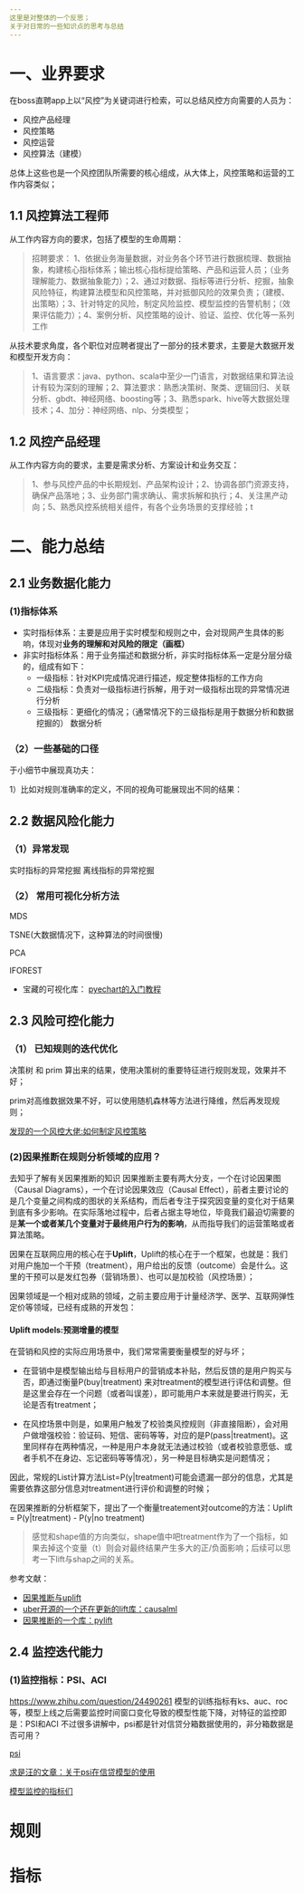 ```yaml
---
这里是对整体的一个反思；
关于对日常的一些知识点的思考与总结
---
```


# 一、业界要求
在boss直聘app上以“风控”为关键词进行检索，可以总结风控方向需要的人员为：

- 风控产品经理
- 风控策略
- 风控运营
- 风控算法（建模） 

总体上这些也是一个风控团队所需要的核心组成，从大体上，风控策略和运营的工作内容类似；

## 1.1 风控算法工程师
从工作内容方向的要求，包括了模型的生命周期：
> 招聘要求：
> 1、依据业务海量数据，对业务各个环节进行数据梳理、数据抽象，构建核心指标体系；输出核心指标提给策略、产品和运营人员；（业务理解能力、数据抽象能力）；2、通过对数据、指标等进行分析、挖掘，抽象风险特征，构建算法模型和风控策略，并对抵御风险的效果负责；（建模、出策略）；3、针对特定的风险，制定风险监控、模型监控的告警机制；（效果评估能力）；4、案例分析、风控策略的设计、验证、监控、优化等一系列工作

从技术要求角度，各个职位对应聘者提出了一部分的技术要求，主要是大数据开发和模型开发方向：
> 1、语言要求：java、python、scala中至少一门语言，对数据结果和算法设计有较为深刻的理解；2、算法要求：熟悉决策树、聚类、逻辑回归、关联分析、gbdt、神经网络、boosting等；3、熟悉spark、hive等大数据处理技术；4、加分：神经网络、nlp、分类模型；


## 1.2 风控产品经理
从工作内容方向的要求，主要是需求分析、方案设计和业务交互：
>1、参与风控产品的中长期规划、产品架构设计；2、协调各部门资源支持，确保产品落地；3、业务部门需求确认、需求拆解和执行；4、关注黑产动向；5、熟悉风控系统相关组件，有各个业务场景的支撑经验；t



# 二、能力总结

## 2.1 业务数据化能力
### (1)指标体系
- 实时指标体系：主要是应用于实时模型和规则之中，会对现网产生具体的影响，体现对**业务的理解和对风险的限定（画框）**
- 非实时指标体系：用于业务描述和数据分析，非实时指标体系一定是分层分级的，组成有如下：
  - 一级指标：针对KPI完成情况进行描述，规定整体指标的工作方向
  - 二级指标：负责对一级指标进行拆解，用于对一级指标出现的异常情况进行分析
  - 三级指标：更细化的情况；（通常情况下的三级指标是用于数据分析和数据挖掘的）
数据分析

### （2）一些基础的口径
于小细节中展现真功夫：

1）比如对规则准确率的定义，不同的视角可能展现出不同的结果：

## 2.2 数据风险化能力
### （1）异常发现
实时指标的异常挖掘
离线指标的异常挖掘

###


### （2） 常用可视化分析方法

MDS

TSNE(大数据情况下，这种算法的时间很慢)

PCA

IFOREST

- 宝藏的可视化库：
[pyechart的入门教程](https://www.heywhale.com/mw/project/5eb7958f366f4d002d783d4a)

## 2.3 风险可控化能力
### （1） 已知规则的迭代优化
决策树 和 prim 算出来的结果，使用决策树的重要特征进行规则发现，效果并不好；

prim对高维数据效果不好，可以使用随机森林等方法进行降维，然后再发现规则；

[发现的一个风控大佬:如何制定风控策略](https://blog.sofunnyai.com/article/strategy.html)


### (2)因果推断在规则分析领域的应用？
去知乎了解有关因果推断的知识 
因果推断主要有两大分支，一个在讨论因果图（Causal Diagrams），一个在讨论因果效应（Causal Effect），前者主要讨论的是几个变量之间构成的图状的关系结构，而后者专注于探究因变量的变化对于结果到底有多少影响。在实际落地过程中，后者占据主导地位，毕竟我们最迫切需要的是**某一个或者某几个变量对于最终用户行为的影响**，从而指导我们的运营策略或者算法策略。

因果在互联网应用的核心在于**Uplift**，Uplift的核心在于一个框架，也就是：我们对用户施加一个干预（treatment），用户给出的反馈（outcome）会是什么。这里的干预可以是发红包券（营销场景）、也可以是加校验（风控场景）；

因果领域是一个相对成熟的领域，之前主要应用于计量经济学、医学、互联网弹性定价等领域，已经有成熟的开发包：

#### Uplift models:预测增量的模型
在营销和风控的实际应用场景中，我们常常需要衡量模型的好与坏；

- 在营销中是模型输出给与目标用户的营销成本补贴，然后反馈的是用户购买与否，即通过衡量P(buy|treatment) 来对treatment的模型进行评估和调整。但是这里会存在一个问题（或者叫误差），即可能用户本来就是要进行购买，无论是否有treatment；

- 在风控场景中则是，如果用户触发了校验类风控规则（非直接阻断），会对用户做增强校验：验证码、短信、密码等等，对应的是P(pass|treatment)。这里同样存在两种情况，一种是用户本身就无法通过校验（或者校验意愿低、或者手机不在身边、忘记密码等等情况），另一种是目标确实是问题情况；

因此，常规的List计算方法List=P(y|treatment)可能会遗漏一部分的信息，尤其是需要依靠这部分信息对treatment进行评价和调整的时候；

在因果推断的分析框架下，提出了一个衡量treatement对outcome的方法：Uplift = P(y|treatment) - P(y|no treatment)  

>感觉和shape值的方向类似，shape值中吧treatment作为了一个指标，如果去掉这个变量（t）则会对最终结果产生多大的正/负面影响；后续可以思考一下lift与shap之间的关系。


参考文献：
- [因果推断与uplift](https://zhuanlan.zhihu.com/p/400629975)
- [uber开源的一个还在更新的lift库：causalml](https://github.com/uber/causalml)
- [因果推断的一个库：pylift](https://blog.csdn.net/sinat_26917383/article/details/113835388)

## 2.4 监控迭代能力
### (1)监控指标：PSI、ACI

https://www.zhihu.com/question/24490261
模型的训练指标有ks、auc、roc等，模型上线之后需要监控时间窗口变化导致的模型性能下降，对特征的监控即是：PSI和ACI
不过很多讲解中，psi都是针对信贷分箱数据使用的，非分箱数据是否可用？

[psi](https://zhuanlan.zhihu.com/p/377396435)

[求是汪的文章：关于psi在信贷模型的使用](https://zhuanlan.zhihu.com/p/79682292)

[模型监控的指标们](https://blog.csdn.net/weixin_43931438/article/details/103333956)

# 规则 

# 指标